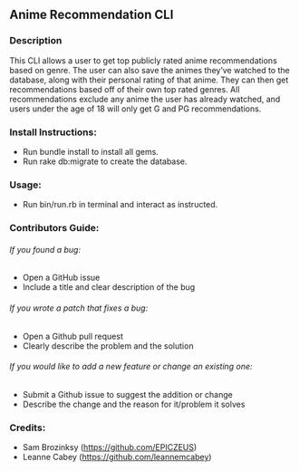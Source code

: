 ## Anime Recommendation CLI

### Description

This CLI allows a user to get top publicly rated anime recommendations based on genre. The user can also save the animes they’ve watched to the database, along with their personal rating of that anime. They can then get recommendations based off of their own top rated genres. All recommendations exclude any anime the user has already watched, and users under the age of 18 will only get G and PG recommendations.

### Install Instructions:

* Run bundle install to install all gems.
* Run rake db:migrate to create the database.

### Usage:

* Run bin/run.rb in terminal and interact as instructed.

### Contributors Guide:

###### If you found a bug:
* Open a GitHub issue
* Include a title and clear description of the bug

###### If you wrote a patch that fixes a bug:
* Open a Github pull request
* Clearly describe the problem and the solution

###### If you would like to add a new feature or change an existing one:
* Submit a Github issue to suggest the addition or change
* Describe the change and the reason for it/problem it solves

### Credits:
* Sam Brozinksy (https://github.com/EPICZEUS)
* Leanne Cabey (https://github.com/leannemcabey)
